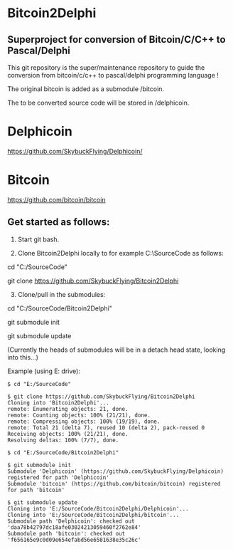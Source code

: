 # Bitcoin2Delphi

## Superproject for conversion of Bitcoin/C/C++ to Pascal/Delphi

This git repository is the super/maintenance repository to guide
the conversion from bitcoin/c/c++ to pascal/delphi programming language !

The original bitcoin is added as a submodule /bitcoin.

The to be converted source code will be stored in /delphicoin.

# Delphicoin

https://github.com/SkybuckFlying/Delphicoin/

# Bitcoin 

https://github.com/bitcoin/bitcoin

## Get started as follows:

1. Start git bash.

2. Clone Bitcoin2Delphi locally to for example C:\SourceCode as follows:

cd "C:/SourceCode"
    
git clone https://github.com/SkybuckFlying/Bitcoin2Delphi

3. Clone/pull in the submodules:

cd "C:/SourceCode/Bitcoin2Delphi"

git submodule init

git submodule update 

(Currently the heads of submodules will be in a detach head state, looking into this...)

Example (using E: drive):

    $ cd "E:/SourceCode"

    $ git clone https://github.com/SkybuckFlying/Bitcoin2Delphi
    Cloning into 'Bitcoin2Delphi'...
    remote: Enumerating objects: 21, done.
    remote: Counting objects: 100% (21/21), done.
    remote: Compressing objects: 100% (19/19), done.
    remote: Total 21 (delta 7), reused 10 (delta 2), pack-reused 0
    Receiving objects: 100% (21/21), done.
    Resolving deltas: 100% (7/7), done.

    $ cd "E:/SourceCode/Bitcoin2Delphi"

    $ git submodule init
    Submodule 'Delphicoin' (https://github.com/SkybuckFlying/Delphicoin) registered for path 'Delphicoin'
    Submodule 'bitcoin' (https://github.com/bitcoin/bitcoin) registered for path 'bitcoin'

    $ git submodule update
    Cloning into 'E:/SourceCode/Bitcoin2Delphi/Delphicoin'...
    Cloning into 'E:/SourceCode/Bitcoin2Delphi/bitcoin'...
    Submodule path 'Delphicoin': checked out 'daa78b42797dc18afe03024213059460f2762e84'
    Submodule path 'bitcoin': checked out 'f656165e9c0d09e654efabd56e6581638e35c26c'


